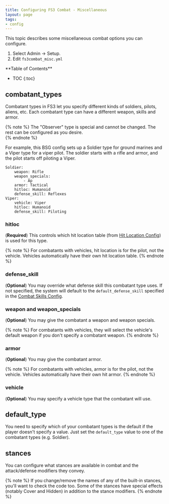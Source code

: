 ```yaml
---
title: Configuring FS3 Combat - Miscellaneous
layout: page
tags:
- config
---
```


This topic describes some miscellaneous combat options you can configure.

1. Select Admin -> Setup.
2. Edit `fs3combat_misc.yml` 

<div id="inline_toc" markdown="1">
**Table of Contents**

* TOC
{:toc}
</div>

## combatant_types

Combatant types in FS3 let you specify different kinds of soldiers, pilots, aliens, etc.  Each combatant type can have a different weapon, skills and armor.  

{% note %} 
The "Observer" type is special and cannot be changed.  The rest can be configured as you desire.  
{% endnote %}

For example, this BSG config sets up a Soldier type for ground marines and a Viper type for a viper pilot.  The soldier starts with a rifle and armor, and the pilot starts off piloting a Viper.

    Soldier:
        weapon: Rifle
        weapon_specials: 
            - Ap
        armor: Tactical
        hitloc: Humanoid
        defense_skill: Reflexes
    Viper:
        vehicle: Viper
        hitloc: Humanoid
        defense_skill: Piloting

### hitloc

(**Required**)  This controls which hit location table (from [Hit Location Config](/tutorials/config/fs3combat_hitloc.html)) is used for this type.

{% note %} 
For combatants with vehicles, hit location is for the pilot, not the vehicle.  Vehicles automatically have their own hit location table.
{% endnote %}

### defense_skill

(**Optional**) You may override what defense skill this combatant type uses.  If not specified, the system will default to the `default_defense_skill` specified in the [Combat Skills Config](/tutorials/config/fs3combat_skills.html).

### weapon and weapon_specials

(**Optional**) You may give the combatant a weapon and weapon specials.

{% note %} 
For combatants with vehicles, they will select the vehicle's default weapon if you don't specify a combatant weapon.
{% endnote %}

### armor

(**Optional**) You may give the combatant armor.

{% note %} 
For combatants with vehicles, armor is for the pilot, not the vehicle.  Vehicles automatically have their own hit armor.
{% endnote %}

### vehicle

(**Optional**) You may specify a vehicle type that the combatant will use.


## default_type

You need to specify which of your combatant types is the default if the player doesn't specify a value.  Just set the `default_type` value to one of the combatant types (e.g. Soldier).

## stances

You can configure what stances are available in combat and the attack/defense modifiers they convey.  

{% note %} 
If you change/remove the names of any of the built-in stances, you'll want to check the code too.  Some of the stances have special effects (notably Cover and Hidden) in addition to the stance modifiers.
{% endnote %}